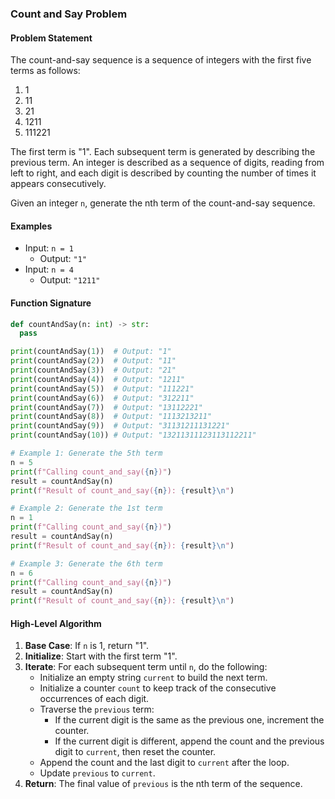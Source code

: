 ### Count and Say Problem

#### Problem Statement
The count-and-say sequence is a sequence of integers with the first five terms as follows:
1. 1
2. 11
3. 21
4. 1211
5. 111221

The first term is "1". Each subsequent term is generated by describing the previous term. An integer is described as a sequence of digits, reading from left to right, and each digit is described by counting the number of times it appears consecutively.

Given an integer `n`, generate the nth term of the count-and-say sequence.

#### Examples
- Input: `n = 1`
  - Output: `"1"`
- Input: `n = 4`
  - Output: `"1211"`

#### Function Signature
```python
def countAndSay(n: int) -> str:
  pass

print(countAndSay(1))  # Output: "1"
print(countAndSay(2))  # Output: "11"
print(countAndSay(3))  # Output: "21"
print(countAndSay(4))  # Output: "1211"
print(countAndSay(5))  # Output: "111221"
print(countAndSay(6))  # Output: "312211"
print(countAndSay(7))  # Output: "13112221"
print(countAndSay(8))  # Output: "1113213211"
print(countAndSay(9))  # Output: "31131211131221"
print(countAndSay(10)) # Output: "13211311123113112211"

# Example 1: Generate the 5th term
n = 5
print(f"Calling count_and_say({n})")
result = countAndSay(n)
print(f"Result of count_and_say({n}): {result}\n")

# Example 2: Generate the 1st term
n = 1
print(f"Calling count_and_say({n})")
result = countAndSay(n)
print(f"Result of count_and_say({n}): {result}\n")

# Example 3: Generate the 6th term
n = 6
print(f"Calling count_and_say({n})")
result = countAndSay(n)
print(f"Result of count_and_say({n}): {result}\n")
```

#### High-Level Algorithm
1. **Base Case**: If `n` is 1, return "1".
2. **Initialize**: Start with the first term "1".
3. **Iterate**: For each subsequent term until `n`, do the following:
    - Initialize an empty string `current` to build the next term.
    - Initialize a counter `count` to keep track of the consecutive occurrences of each digit.
    - Traverse the `previous` term:
        - If the current digit is the same as the previous one, increment the counter.
        - If the current digit is different, append the count and the previous digit to `current`, then reset the counter.
    - Append the count and the last digit to `current` after the loop.
    - Update `previous` to `current`.
4. **Return**: The final value of `previous` is the nth term of the sequence.
